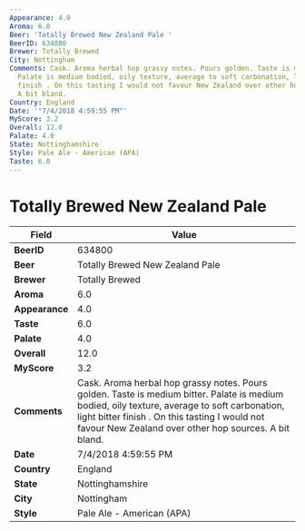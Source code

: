 ```yaml
---
Appearance: 4.0
Aroma: 6.0
Beer: 'Totally Brewed New Zealand Pale '
BeerID: 634800
Brewer: Totally Brewed
City: Nottingham
Comments: Cask. Aroma herbal hop grassy notes. Pours golden. Taste is medium bitter.
  Palate is medium bodied, oily texture, average to soft carbonation, light bitter
  finish . On this tasting I would not favour New Zealand over other hop sources.
  A bit bland.
Country: England
Date: '"7/4/2018 4:59:55 PM"'
MyScore: 3.2
Overall: 12.0
Palate: 4.0
State: Nottinghamshire
Style: Pale Ale - American (APA)
Taste: 6.0
---
```


# Totally Brewed New Zealand Pale 

| Field         | Value |
|---------------|-------|
| **BeerID** | 634800 |
| **Beer** | Totally Brewed New Zealand Pale  |
| **Brewer** | Totally Brewed |
| **Aroma** | 6.0 |
| **Appearance** | 4.0 |
| **Taste** | 6.0 |
| **Palate** | 4.0 |
| **Overall** | 12.0 |
| **MyScore** | 3.2 |
| **Comments** | Cask. Aroma herbal hop grassy notes. Pours golden. Taste is medium bitter. Palate is medium bodied, oily texture, average to soft carbonation, light bitter finish . On this tasting I would not favour New Zealand over other hop sources. A bit bland. |
| **Date** | 7/4/2018 4:59:55 PM |
| **Country** | England |
| **State** | Nottinghamshire |
| **City** | Nottingham |
| **Style** | Pale Ale - American (APA) |
